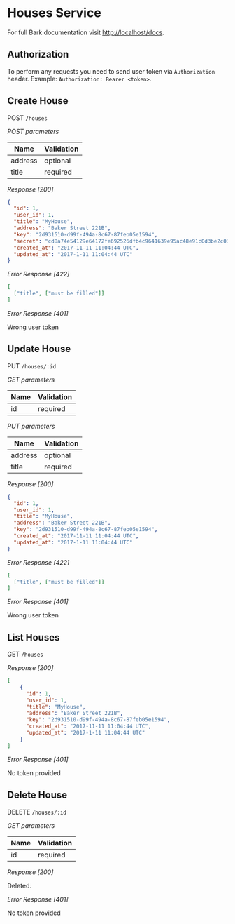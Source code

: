 # Houses Service

For full Bark documentation visit [http://localhost/docs](http://localhost/docs).

## Authorization

To perform any requests you need to send user token via `Authorization` header. Example:
`Authorization: Bearer <token>`.

## Create House

POST `/houses`

*POST parameters*

Name         | Validation
------------ | -------------
address      | optional 
title        | required

*Response [200]*

```json
{
  "id": 1,
  "user_id": 1,
  "title": "MyHouse",
  "address": "Baker Street 221B",
  "key": "2d931510-d99f-494a-8c67-87feb05e1594",
  "secret": "cd8a74e54129e64172fe692526dfb4c9641639e95ac48e91c0d3be2c03a32e5c",
  "created_at": "2017-11-11 11:04:44 UTC",
  "updated_at": "2017-1-11 11:04:44 UTC"
}
```

*Error Response [422]*

```json
[
  ["title", ["must be filled"]]
]
```

*Error Response [401]*

Wrong user token

## Update House

PUT `/houses/:id`

*GET parameters*

Name         | Validation
------------ | ------------- 
id           | required

*PUT parameters*

Name         | Validation
------------ | -------------
address      | optional 
title        | required

*Response [200]*

```json
{
  "id": 1,
  "user_id": 1,
  "title": "MyHouse",
  "address": "Baker Street 221B",
  "key": "2d931510-d99f-494a-8c67-87feb05e1594",
  "created_at": "2017-11-11 11:04:44 UTC",
  "updated_at": "2017-1-11 11:04:44 UTC"
}
```

*Error Response [422]*

```json
[
  ["title", ["must be filled"]]
]
```

*Error Response [401]*

Wrong user token

## List Houses

GET `/houses`

*Response [200]*

```json
[
    {
      "id": 1,
      "user_id": 1,
      "title": "MyHouse",
      "address": "Baker Street 221B",
      "key": "2d931510-d99f-494a-8c67-87feb05e1594",
      "created_at": "2017-11-11 11:04:44 UTC",
      "updated_at": "2017-1-11 11:04:44 UTC"
    }
]
```

*Error Response [401]*

No token provided

## Delete House

DELETE `/houses/:id`

*GET parameters*

Name         | Validation
------------ | ------------- 
id           | required

*Response [200]*

Deleted.

*Error Response [401]*

No token provided